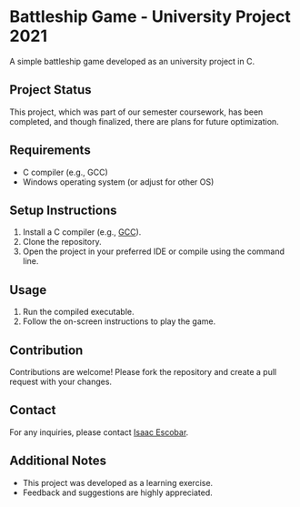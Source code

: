 # Battleship Game - University Project 2021

A simple battleship game developed as an university project in C.

## Project Status

This project, which was part of our semester coursework, has been completed, and though finalized, there are plans for future optimization.


## Requirements

- C compiler (e.g., GCC)
- Windows operating system (or adjust for other OS)

## Setup Instructions

1. Install a C compiler (e.g., [GCC](https://gcc.gnu.org/)).
2. Clone the repository.
3. Open the project in your preferred IDE or compile using the command line.

## Usage

1. Run the compiled executable.
2. Follow the on-screen instructions to play the game.

## Contribution

Contributions are welcome! Please fork the repository and create a pull request with your changes.

## Contact

For any inquiries, please contact [Isaac Escobar](mailto:isaacescobar02@gmail.com).

## Additional Notes

- This project was developed as a learning exercise.
- Feedback and suggestions are highly appreciated.
